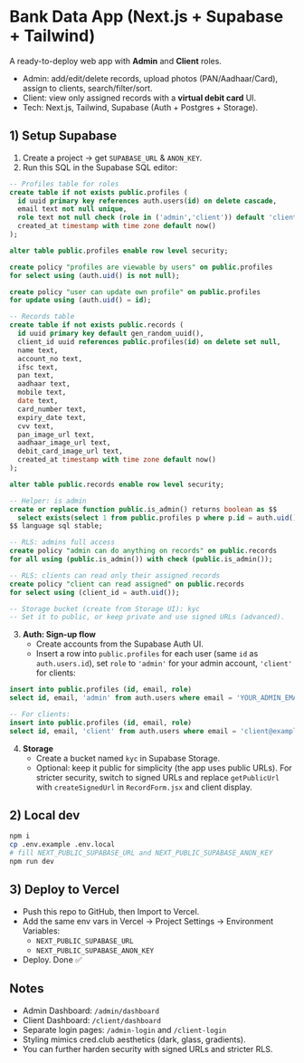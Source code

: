 # Bank Data App (Next.js + Supabase + Tailwind)

A ready-to-deploy web app with **Admin** and **Client** roles.

- Admin: add/edit/delete records, upload photos (PAN/Aadhaar/Card), assign to clients, search/filter/sort.
- Client: view only assigned records with a **virtual debit card** UI.
- Tech: Next.js, Tailwind, Supabase (Auth + Postgres + Storage).

## 1) Setup Supabase

1. Create a project → get `SUPABASE_URL` & `ANON_KEY`.
2. Run this SQL in the Supabase SQL editor:

```sql
-- Profiles table for roles
create table if not exists public.profiles (
  id uuid primary key references auth.users(id) on delete cascade,
  email text not null unique,
  role text not null check (role in ('admin','client')) default 'client',
  created_at timestamp with time zone default now()
);

alter table public.profiles enable row level security;

create policy "profiles are viewable by users" on public.profiles
for select using (auth.uid() is not null);

create policy "user can update own profile" on public.profiles
for update using (auth.uid() = id);

-- Records table
create table if not exists public.records (
  id uuid primary key default gen_random_uuid(),
  client_id uuid references public.profiles(id) on delete set null,
  name text,
  account_no text,
  ifsc text,
  pan text,
  aadhaar text,
  mobile text,
  date text,
  card_number text,
  expiry_date text,
  cvv text,
  pan_image_url text,
  aadhaar_image_url text,
  debit_card_image_url text,
  created_at timestamp with time zone default now()
);

alter table public.records enable row level security;

-- Helper: is admin
create or replace function public.is_admin() returns boolean as $$
  select exists(select 1 from public.profiles p where p.id = auth.uid() and p.role = 'admin');
$$ language sql stable;

-- RLS: admins full access
create policy "admin can do anything on records" on public.records
for all using (public.is_admin()) with check (public.is_admin());

-- RLS: clients can read only their assigned records
create policy "client can read assigned" on public.records
for select using (client_id = auth.uid());

-- Storage bucket (create from Storage UI): kyc
-- Set it to public, or keep private and use signed URLs (advanced).
```

3. **Auth: Sign-up flow**  
   - Create accounts from the Supabase Auth UI.
   - Insert a row into `public.profiles` for each user (same `id` as `auth.users.id`), set `role` to `'admin'` for your admin account, `'client'` for clients:

```sql
insert into public.profiles (id, email, role)
select id, email, 'admin' from auth.users where email = 'YOUR_ADMIN_EMAIL';

-- For clients:
insert into public.profiles (id, email, role)
select id, email, 'client' from auth.users where email = 'client@example.com';
```

4. **Storage**  
   - Create a bucket named `kyc` in Supabase Storage.
   - Optional: keep it public for simplicity (the app uses public URLs). For stricter security, switch to signed URLs and replace `getPublicUrl` with `createSignedUrl` in `RecordForm.jsx` and client display.

## 2) Local dev

```bash
npm i
cp .env.example .env.local
# fill NEXT_PUBLIC_SUPABASE_URL and NEXT_PUBLIC_SUPABASE_ANON_KEY
npm run dev
```

## 3) Deploy to Vercel

- Push this repo to GitHub, then Import to Vercel.
- Add the same env vars in Vercel → Project Settings → Environment Variables:
  - `NEXT_PUBLIC_SUPABASE_URL`
  - `NEXT_PUBLIC_SUPABASE_ANON_KEY`
- Deploy. Done ✅

## Notes

- Admin Dashboard: `/admin/dashboard`
- Client Dashboard: `/client/dashboard`
- Separate login pages: `/admin-login` and `/client-login`
- Styling mimics cred.club aesthetics (dark, glass, gradients).
- You can further harden security with signed URLs and stricter RLS.
